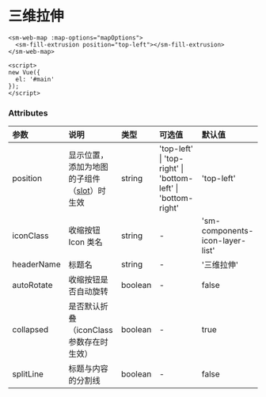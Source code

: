 # 三维拉伸

<sm-iframe src=""></sm-iframe>

```vue
<sm-web-map :map-options="mapOptions">
  <sm-fill-extrusion position="top-left"></sm-fill-extrusion>
</sm-web-map>

<script>
new Vue({
  el: '#main'
});
</script>
```

### Attributes

| 参数             | 说明                                                                            | 类型                                             | 可选值                                                       | 默认值                            |
| :--------------- | :------------------------------------------------------------------------------ | :----------------------------------------------- | :----------------------------------------------------------- | :-------------------------------- |
| position         | 显示位置，添加为地图的子组件（[slot](https://cn.vuejs.org/v2/api/#slot)）时生效 | string                                           | 'top-left' \| 'top-right' \| 'bottom-left' \| 'bottom-right' | 'top-left'                        |
| iconClass        | 收缩按钮 Icon 类名                                                              | string                                           | -                                                            | 'sm-components-icon-layer-list' |
| headerName       | 标题名                                                                          | string                                           | -                                                            | '三维拉伸'                        |
| autoRotate       | 收缩按钮是否自动旋转                                                            | boolean                                          | -                                                            | false                             |
| collapsed        | 是否默认折叠（iconClass 参数存在时生效）                                        | boolean                                          | -                                                            | true                              |
| splitLine  | 标题与内容的分割线                                                              | boolean                                                                    | -                                                            | false                           |
